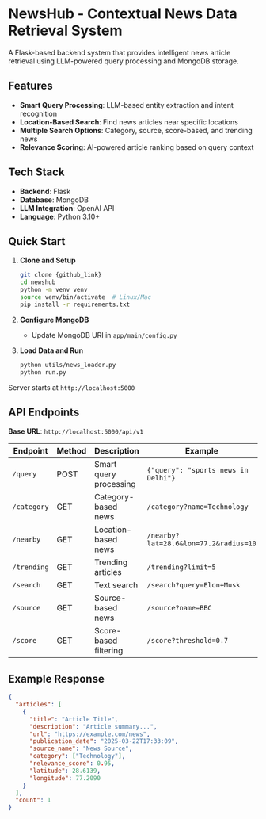 # NewsHub - Contextual News Data Retrieval System

A Flask-based backend system that provides intelligent news article retrieval using LLM-powered query processing and MongoDB storage.

## Features

- **Smart Query Processing**: LLM-based entity extraction and intent recognition
- **Location-Based Search**: Find news articles near specific locations
- **Multiple Search Options**: Category, source, score-based, and trending news
- **Relevance Scoring**: AI-powered article ranking based on query context

## Tech Stack

- **Backend**: Flask
- **Database**: MongoDB
- **LLM Integration**: OpenAI API
- **Language**: Python 3.10+

## Quick Start

1. **Clone and Setup**
   ```bash
   git clone {github_link}
   cd newshub
   python -m venv venv
   source venv/bin/activate  # Linux/Mac
   pip install -r requirements.txt
   ```

2. **Configure MongoDB**
   - Update MongoDB URI in `app/main/config.py`

3. **Load Data and Run**
   ```bash
   python utils/news_loader.py
   python run.py
   ```

Server starts at `http://localhost:5000`

## API Endpoints

**Base URL**: `http://localhost:5000/api/v1`

| Endpoint | Method | Description | Example |
|----------|---------|-------------|---------|
| `/query` | POST | Smart query processing | `{"query": "sports news in Delhi"}` |
| `/category` | GET | Category-based news | `/category?name=Technology` |
| `/nearby` | GET | Location-based news | `/nearby?lat=28.6&lon=77.2&radius=10` |
| `/trending` | GET | Trending articles | `/trending?limit=5` |
| `/search` | GET | Text search | `/search?query=Elon+Musk` |
| `/source` | GET | Source-based news | `/source?name=BBC` |
| `/score` | GET | Score-based filtering | `/score?threshold=0.7` |

## Example Response

```json
{
  "articles": [
    {
      "title": "Article Title",
      "description": "Article summary...",
      "url": "https://example.com/news",
      "publication_date": "2025-03-22T17:33:09",
      "source_name": "News Source",
      "category": ["Technology"],
      "relevance_score": 0.95,
      "latitude": 28.6139,
      "longitude": 77.2090
    }
  ],
  "count": 1
}
```
